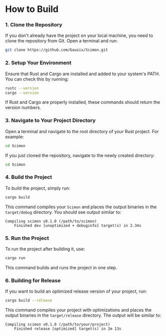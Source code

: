 # How to Build

### 1. Clone the Repository

If you don't already have the project on your local machine, you need to clone the repository from Git. Open a terminal and run:

```sh
git clone https://github.com/Gausix/Scimon.git
```

### 2. Setup Your Environment

Ensure that Rust and Cargo are installed and added to your system's PATH. You can check this by running:

```sh
rustc --version
cargo --version
```

If Rust and Cargo are properly installed, these commands should return the version numbers.

### 3. Navigate to Your Project Directory

Open a terminal and navigate to the root directory of your Rust project. For example:

```sh
cd Scimon
```

If you just cloned the repository, navigate to the newly created directory:

```sh
cd Scimon
```

### 4. Build the Project

To build the project, simply run:

```sh
cargo build
```

This command compiles your ``Scimon`` and places the output binaries in the `target/debug` directory. You should see output similar to:

```
Compiling scimon v0.1.0 (/path/to/scimon)
    Finished dev [unoptimized + debuginfo] target(s) in 2.34s
```

### 5. Run the Project

To run the project after building it, use:

```sh
cargo run
```

This command builds and runs the project in one step.

### 6. Building for Release

If you want to build an optimized release version of your project, run:

```sh
cargo build --release
```

This command compiles your project with optimizations and places the output binaries in the `target/release` directory. The output will be similar to:

```
Compiling scimon v0.1.0 (/path/to/your/project)
    Finished release [optimized] target(s) in 2m 13s
```
